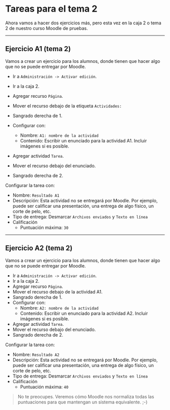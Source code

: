 
# Tareas para el tema 2

Ahora vamos a hacer dos ejercicios más, pero esta vez en la caja 2 o tema 2 de nuestro curso Moodle de pruebas.

---

## Ejercicio A1 (tema 2)

Vamos a crear un ejercicio para los alumnos, donde tienen que hacer algo que no se puede entregar por Moodle.

* Ir a `Administración -> Activar edición`.
* Ir a la caja 2.
* Agregar recurso `Página`.
* Mover el recurso debajo de la etiqueta `Actividades:`
* Sangrado derecha de 1.
* Configurar con:
    * Nombre: `A1: nombre de la actividad`
    * Contenido: Escribir un enunciado para la actividad A1. Incluir imágenes si es posible.

* Agregar actividad `Tarea`.
* Mover el recurso debajo del enunciado.
* Sangrado derecha de 2.

Configurar la tarea con:
* Nombre: `Resultado A1`
* Descripción: Esta actividad no se entregará por Moodle. Por ejemplo, puede ser calificar una presentación, una entrega de algo físico, un corte de pelo, etc.
* Tipo de entrega: Desmarcar `Archivos enviados` y `Texto en línea`
* Calificación
    * Puntuación máxima: `30`

---

## Ejercicio A2 (tema 2)

Vamos a crear un ejercicio para los alumnos, donde tienen que hacer algo que no se puede entregar por Moodle.

* Ir a `Administración -> Activar edición`.
* Ir a la caja 2.
* Agregar recurso `Página`.
* Mover el recurso debajo de la actividad A1.
* Sangrado derecha de 1.
* Configurar con:
    * Nombre: `A2: nombre de la actividad`
    * Contenido: Escribir un enunciado para la actividad A2. Incluir imágenes si es posible.
* Agregar actividad `Tarea`.
* Mover el recurso debajo del enunciado.
* Sangrado derecha de 2.

Configurar la tarea con:
* Nombre: `Resultado A2`
* Descripción: Esta actividad no se entregará por Moodle. Por ejemplo, puede ser calificar una presentación, una entrega de algo físico, un corte de pelo, etc.
* Tipo de entrega: Desmarcar `Archivos enviados` y `Texto en línea`
* Calificación
    * Puntuación máxima: `40`

> No te preocupes. Veremos cómo Moodle nos normaliza todas las puntuaciones para que mantengan un sistema equivalente. ;-)
